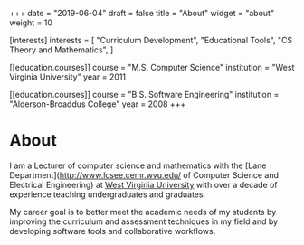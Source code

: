 +++
date = "2019-06-04"
draft = false
title = "About"
widget = "about"
weight = 10

[interests]
  interests = [
    "Curriculum Development",
    "Educational Tools",
    "CS Theory and Mathematics",
  ]

[[education.courses]]
  course = "M.S. Computer Science"
  institution = "West Virginia University"
  year = 2011

[[education.courses]]
  course = "B.S. Software Engineering"
  institution = "Alderson-Broaddus College"
  year = 2008
+++

# About

I am a Lecturer of computer science and mathematics with the [Lane Department](http://www.lcsee.cemr.wvu.edu/ of Computer Science and Electrical Engineering) at [West Virginia University](http://www.wvu.edu/) with over a decade of experience teaching undergraduates and graduates.

My career goal is to better meet the academic needs of my students by improving the curriculum and assessment techniques in my field and by developing software tools and collaborative workflows.
